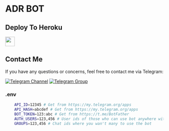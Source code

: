 # ADR BOT

## Deploy To Heroku

<a href="https://heroku.com/deploy?template=https://github.com/sheffykhlg/Ttch">
     <img height="30px" src="https://img.shields.io/badge/Deploy%20To%20Heroku-blueviolet?style=for-the-badge&logo=heroku">
  </a>

## Contact Me

If you have any questions or concerns, feel free to contact me via Telegram:

[![Telegram Channel](https://img.shields.io/badge/Join-Telegram%20Channel-red.svg?logo=Telegram)](https://telegram.dog/Adrenalinators)
[![Telegram Group](https://img.shields.io/badge/Join-Telegram%20Group-blue.svg?logo=telegram)](https://telegram.dog/Adrenalinators)

### .env
```sh
    API_ID=12345 # Get from https://my.telegram.org/apps
    API_HASH=abcdef # Get from https://my.telegram.org/apps
    BOT_TOKEN=123:abc # Get from https://t.me/BotFather
    AUTH_USERS=123,456 # User ids of those who can use bot anywhere without limit
    GROUPS=123,456 # Chat ids where you wan't many to use the bot
